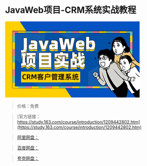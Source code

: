 # JavaWeb项目-CRM系统实战教程

![img](../../../assets/study163/free/2975e3caf1f844d6a97afa6a0c1b5737.jpg)

> 价格：免费

> [官方链接：https://study.163.com/course/introduction/1209442802.htm](https://study.163.com/course/introduction/1209442802.htm)

> [阿里网盘：]()

> [百度网盘：]()

> [夸克网盘：]()
